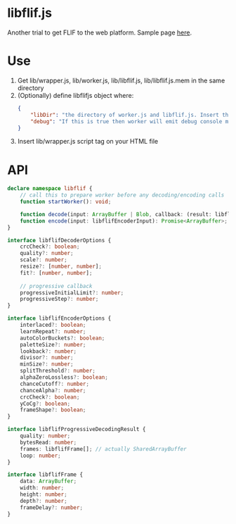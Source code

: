 # libflif.js
Another trial to get FLIF to the web platform. Sample page [here](//saschanaz.github.io/libflif.js/).

# Use

1. Get lib/wrapper.js, lib/worker.js, lib/libflif.js, lib/libflif.js.mem in the same directory
2. (Optionally) define libflifjs object where:
    ```json
    {
        "libDir": "the directory of worker.js and libflif.js. Insert this if the HTML file and libflifjs files are in different directories.",
        "debug": "If this is true then worker will emit debug console message."
    }
    ```
3. Insert lib/wrapper.js script tag on your HTML file

# API

```ts
declare namespace libflif {
    // call this to prepare worker before any decoding/encoding calls
    function startWorker(): void;

    function decode(input: ArrayBuffer | Blob, callback: (result: libflifProgressiveDecodingResult) => any, options?: libflifDecoderOptions): Promise<void>;
    function encode(input: libflifEncoderInput): Promise<ArrayBuffer>;
}

interface libflifDecoderOptions {
    crcCheck?: boolean;
    quality?: number;
    scale?: number;
    resize?: [number, number];
    fit?: [number, number];
    
    // progressive callback
    progressiveInitialLimit?: number;
    progressiveStep?: number;
}

interface libflifEncoderOptions {
    interlaced?: boolean;
    learnRepeat?: number;
    autoColorBuckets?: boolean;
    paletteSize?: number;
    lookback?: number;
    divisor?: number;
    minSize?: number;
    splitThreshold?: number;
    alphaZeroLossless?: boolean;
    chanceCutoff?: number;
    chanceAlpha?: number;
    crcCheck?: boolean;
    yCoCg?: boolean;
    frameShape?: boolean;
}

interface libflifProgressiveDecodingResult {
    quality: number;
    bytesRead: number;
    frames: libflifFrame[]; // actually SharedArrayBuffer
    loop: number;
}

interface libflifFrame {
    data: ArrayBuffer;
    width: number;
    height: number;
    depth?: number;
    frameDelay?: number;
}
```